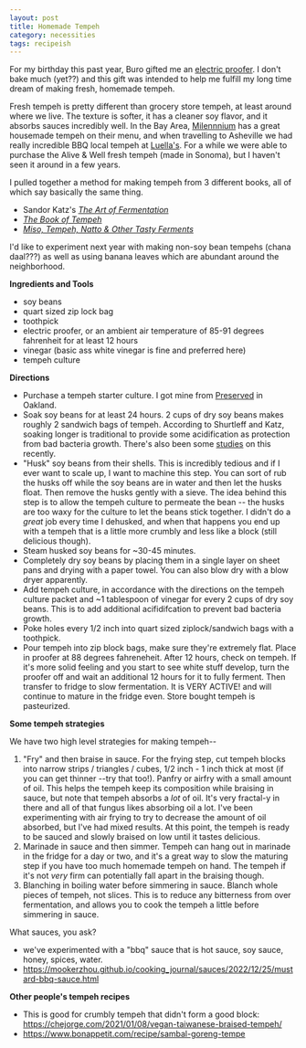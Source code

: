```yaml
---
layout: post
title: Homemade Tempeh
category: necessities
tags: recipeish
---
```


For my birthday this past year, Buro gifted me an [electric proofer][electric proofer]. I don't bake much (yet??) and this gift was intended to help me fulfill my long time dream of making fresh, homemade tempeh. 

Fresh tempeh is pretty different than grocery store tempeh, at least around where we live. The texture is softer, it has a cleaner soy flavor, and it absorbs sauces incredibly well. In the Bay Area, [Milennnium][Milennnium] has a great housemade tempeh on their menu, and when travelling to Asheville we had really incredible BBQ local tempeh at [Luella's][Luella's]. For a while we were able to purchase the Alive & Well fresh tempeh (made in Sonoma), but I haven't seen it around in a few years.

I pulled together a method for making tempeh from 3 different books, all of which say basically the same thing. 
* Sandor Katz's [_The Art of Fermentation_][katz]
* [_The Book of Tempeh_][shurtleff]
* [_Miso, Tempeh, Natto & Other Tasty Ferments_][shockey]

I'd like to experiment next year with making non-soy bean tempehs (chana daal???) as well as using banana leaves which are abundant around the neighborhood. 

**Ingredients and Tools**
* soy beans
* quart sized zip lock bag 
* toothpick 
* electric proofer, or an ambient air temperature of 85-91 degrees fahrenheit for at least 12 hours
* vinegar (basic ass white vinegar is fine and preferred here)
* tempeh culture

**Directions**

* Purchase a tempeh starter culture. I got mine from [Preserved][preserved] in Oakland. 
* Soak soy beans for at least 24 hours. 2 cups of dry soy beans makes roughly 2 sandwich bags of tempeh. According to Shurtleff and Katz, soaking longer is traditional to provide some acidification as protection from bad bacteria growth. There's also been some [studies](https://pubmed.ncbi.nlm.nih.gov/1905283/) on this recently.
* "Husk" soy beans from their shells. This is incredibly tedious and if I ever want to scale up, I want to machine this step. You can sort of rub the husks off while the soy beans are in water and then let the husks float. Then remove the husks gently with a sieve. The idea behind this step is to allow the tempeh culture to permeate the bean -- the husks are too waxy for the culture to let the beans stick together. I didn't do a *great* job every time I dehusked, and when that happens you end up with a tempeh that is a little more crumbly and less like a block (still delicious though). 
* Steam husked soy beans for ~30-45 minutes. 
* Completely dry soy beans by placing them in a single layer on sheet pans and drying with a paper towel. You can also blow dry with a blow dryer apparently.
* Add tempeh culture, in accordance with the directions on the tempeh culture packet and ~1 tablespoon of vinegar for every 2 cups of dry soy beans. This is to add additional acifidifcation to prevent bad bacteria growth.
* Poke holes every 1/2 inch into quart sized ziplock/sandwich bags with a toothpick. 
* Pour tempeh into zip block bags, make sure they're extremely flat. Place in proofer at 88 degrees fahreneheit. After 12 hours, check on tempeh. If it's more solid feeling and you start to see white stuff develop, turn the proofer off and wait an additional 12 hours for it to fully ferment. Then transfer to fridge to slow fermentation. It is VERY ACTIVE! and will continue to mature in the fridge even. Store bought tempeh is pasteurized.

**Some tempeh strategies**

We have two high level strategies for making tempeh--
1. "Fry" and then braise in sauce.
For the frying step, cut tempeh blocks into narrow strips / triangles / cubes, 1/2 inch - 1 inch thick at most (if you can get thinner --try that too!). Panfry or airfry with a small amount of oil. This helps the tempeh keep its composition while braising in sauce, but note that tempeh absorbs a *lot* of oil. It's very fractal-y in there and all of that fungus likes absorbing oil a lot. I've been experimenting with air frying to try to decrease the amount of oil absorbed, but I've had mixed results. At this point, the tempeh is ready to be sauced and slowly braised on low until it tastes delicious.
2. Marinade in sauce and then simmer. Tempeh can hang out in marinade in the fridge for a day or two, and it's a great way to slow the maturing step if you have too much homemade tempeh on hand. The tempeh if it's not *very* firm can potentially fall apart in the braising though.
3. Blanching in boiling water before simmering in sauce. Blanch whole pieces of tempeh, not slices. This is to reduce any bitterness from over fermentation, and allows you to cook the tempeh a little before simmering in sauce.



What sauces, you ask?
* we've experimented with a "bbq" sauce that is hot sauce, soy sauce, honey, spices, water. 
* https://mookerzhou.github.io/cooking_journal/sauces/2022/12/25/mustard-bbq-sauce.html

**Other people's tempeh recipes**
* This is good for crumbly tempeh that didn't form a good block: https://chejorge.com/2021/01/08/vegan-taiwanese-braised-tempeh/ 
* https://www.bonappetit.com/recipe/sambal-goreng-tempe

[electric proofer]: https://brodandtaylor.com/products/folding-proofer-slow-cooker
[Milennnium]: https://www.millenniumrestaurant.com/
[Luella's]: https://luellasbbq.com/
[shurtleff]: https://www.amazon.com/Book-Tempeh-Professional-William-Shurtleff/dp/1496077113/ref=asc_df_1496077113/
[katz]: https://www.amazon.com/Art-Fermentation-Depth-Exploration-Essential/dp/160358286X/
[shockey]: https://www.amazon.com/Tempeh-Natto-Other-Tasty-Ferments/dp/1612129889/ref=asc_df_1612129889/
[preserved]: https://www.preservedgoods.com/
